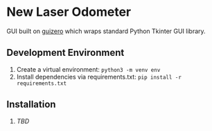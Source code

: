 # New Laser Odometer
GUI built on [guizero](https://lawsie.github.io/guizero/) which wraps standard Python Tkinter GUI library.

## Development Environment
1. Create a virtual environment: ```python3 -m venv env```
2. Install dependencies via requirements.txt: ```pip install -r requirements.txt```

## Installation
1. *TBD*